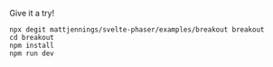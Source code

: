 Give it a try!

```shell
npx degit mattjennings/svelte-phaser/examples/breakout breakout
cd breakout
npm install
npm run dev
```
